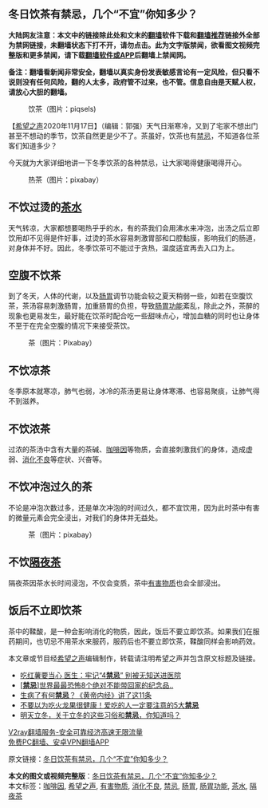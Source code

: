  <h2>冬日饮茶有禁忌，几个“不宜”你知多少？</h2> <p class="notice"><b>大陆网友注意：本文中的链接除此处和文末的<a href="https://github.com/bannedbook/fanqiang" >翻墙</a>软件下载和<a href="https://github.com/killgcd/justmysocks/blob/master/README.md">翻墙推荐</a>链接外全部为禁网链接，未翻墙状态下打不开，请勿点击。此为文字版禁闻，欲看图文视频完整版和更多禁闻，请下载<a href="https://github.com/bannedbook/fanqiang">翻墙软件或APP</a>后翻墙上禁闻网。</p><p>备注：翻墙看新闻非常安全，翻墙以真实身份发表敏感言论有一定风险，但只看不说则没有任何风险，翻的人太多，政府管不过来，也不管。信息自由是天赋人权，请放心大胆的翻墙。</b></p>  <div class="entry"> <figure><figcaption>饮茶（图片：piqsels)</figcaption></figure> <p>【<span class='wp_keywordlink_affiliate'><a href="https://www.soundofhope.org" title="希望之声" target="_blank">希望之声</a></span>2020年11月17日】（编辑：郭强）天气日渐寒冷，又到了宅家不想出门甚至不想动的季节，饮茶自然更是少不了。茶虽好，饮茶也有<a href="https://www.bannedbook.org/bnews/tag/%E7%A6%81%E5%BF%8C/" class="st_tag internal_tag" rel="tag" title="标签 禁忌 下的日志">禁忌</a>，不知道各位茶客们知道多少？</p> <p>今天就为大家详细地讲一下冬季饮茶的各种禁忌，让大家喝得健康喝得开心。</p> <figure><figcaption>热茶（图片：pixabay）</figcaption></figure> <h2>不饮过烫的<a href="https://www.bannedbook.org/bnews/tag/%E8%8C%B6%E6%B0%B4/" class="st_tag internal_tag" rel="tag" title="标签 茶水 下的日志">茶水</a></h2> <p>天气转凉，大家都想要喝热乎乎的水，有的茶我们会用沸水来冲泡，出汤之后立即饮用却不见得是件好事，过烫的茶水容易刺激胃部和口腔黏膜，影响我们的肠道，对身体并不好。因此，冬季饮茶可不能过于贪热，温度适宜再去入口为上。</p>  <h2>空腹不饮茶</h2> <p>到了冬天，人体的代谢，以及<a href="https://www.bannedbook.org/bnews/tag/%E8%82%A0%E8%83%83/" class="st_tag internal_tag" rel="tag" title="标签 肠胃 下的日志">肠胃</a>调节功能会较之夏天稍弱一些，如若在空腹饮茶，茶汤容易刺激肠胃，加重肠胃的负担，导致<a href="https://www.bannedbook.org/bnews/tag/%E8%82%A0%E8%83%83%E5%8A%9F%E8%83%BD/" class="st_tag internal_tag" rel="tag" title="标签 肠胃功能 下的日志">肠胃功能</a>紊乱，除此之外，茶醉的现象也更易发生，最好能在饮茶时配合吃一些甜味点心，增加血糖的同时也让身体不至于在完全空腹的情况下来接受茶饮。</p> <figure><figcaption>茶（图片：Pixabay）</figcaption></figure> <h2>不饮凉茶</h2> <p>冬季原本就寒凉，肺气也弱，冰冷的茶汤更易让身体寒滞、也容易聚痰，让肺气得不到滋养。</p> <h2>不饮浓茶</h2> <p>过浓的茶汤中含有大量的茶碱、<a href="https://www.bannedbook.org/bnews/tag/%E5%92%96%E5%95%A1%E5%9B%A0/" class="st_tag internal_tag" rel="tag" title="标签 咖啡因 下的日志">咖啡因</a>等物质，会直接刺激我们的身体，造成虚弱、<a href="https://www.bannedbook.org/bnews/tag/%E6%B6%88%E5%8C%96%E4%B8%8D%E8%89%AF/" class="st_tag internal_tag" rel="tag" title="标签 消化不良 下的日志">消化不良</a>等症状、兴奋等。</p>  <h2>不饮冲泡过久的茶</h2> <p>不论是冲泡次数过多，还是单次冲泡的时间过久，都不宜饮用，因为此时茶中有害的微量元素会完全浸出，对我们的身体并无益处。</p> <figure><figcaption>茶（图片：pixabay）</figcaption></figure> <h2>不饮<a href="https://www.bannedbook.org/bnews/tag/%e9%9a%94%e5%a4%9c%e8%8c%b6/" class="st_tag internal_tag" rel="tag" title="标签 隔夜茶 下的日志">隔夜茶</a></h2> <p>隔夜茶因茶水长时间浸泡，不仅会变质，茶中<a href="https://www.bannedbook.org/bnews/tag/%E6%9C%89%E5%AE%B3%E7%89%A9%E8%B4%A8/" class="st_tag internal_tag" rel="tag" title="标签 有害物质 下的日志">有害物质</a>也会全部浸出。</p> <h2>饭后不立即饮茶</h2> <p>茶中的鞣酸，是一种会影响消化的物质，因此，饭后不要立即饮茶。如果我们在服药期间，也切忌不用茶水来服药，服药后也不要立即饮茶，鞣酸同样会影响药效。</p>  <p>本文章或节目经<a href="https://www.bannedbook.org/bnews/tag/%e5%b8%8c%e6%9c%9b%e4%b9%8b%e5%a3%b0/" class="st_tag internal_tag" rel="tag" title="标签 希望之声 下的日志">希望之声</a>编辑制作，转载请注明希望之声并包含原文标题及链接。</p> <ul class='op-related-articles' title='相关阅读'> <li><a href='https://www.bannedbook.org/bnews/health/20201117/1432301.html' target='_blank'>吃红薯要当心 医生：牢记“4<b>禁忌</b>” 别被无知送进医院</a></li> <li><a href='https://www.bannedbook.org/bnews/funmedia/20201117/1432244.html' target='_blank'>[<b>禁忌</b>]世界最最恐怖8个绝对不能带回家的纪念品..</a></li> <li><a href='https://www.bannedbook.org/bnews/comments/20201111/1429387.html' target='_blank'>生病了有何<b>禁忌</b>？《黄帝内经》讲了这11条</a></li> <li><a href='https://www.bannedbook.org/bnews/health/20201111/1429163.html' target='_blank'>不要以为吃火龙果很健康！爱吃的人一定要注意的5大<b>禁忌</b></a></li> <li><a href='https://www.bannedbook.org/bnews/comments/20201106/1426773.html' target='_blank'>明天立冬，关于立冬的这些习俗和<b>禁忌</b>，你知道吗？</a></li> </ul> <p class="texttj"> <a href="https://www.bannedbook.org/forum23/topic22702.html" target="_blank">V2ray翻墙服务-安全可靠经济高速无限流量</a><br/> <a href="https://github.com/bannedbook/fanqiang/wiki/%E7%A6%81%E9%97%BB%E7%BD%91%E5%AE%89%E5%8D%93%E7%BF%BB%E5%A2%99%E6%96%B0%E9%97%BBAPP" target="_blank">免费PC翻墙、安卓VPN翻墙APP</a></p><p>原文链接：<a class="src_link"  href="https://www.soundofhope.org/post/443470" target="_blank">冬日饮茶有禁忌，几个“不宜”你知多少？</a></p><a name='sharetosocial'></a>       <div><b>本文的图文或视频完整版</b>：<a href='https://www.bannedbook.org/bnews/comments/20201117/1432390.html'>冬日饮茶有禁忌，几个“不宜”你知多少？</a></div>  </div><!--END ENTRY--> <div class="postfooter"> <div>本文标签：<a href="https://www.bannedbook.org/bnews/tag/%E5%92%96%E5%95%A1%E5%9B%A0/" rel="tag">咖啡因</a>, <a href="https://www.bannedbook.org/bnews/tag/%e5%b8%8c%e6%9c%9b%e4%b9%8b%e5%a3%b0/" rel="tag">希望之声</a>, <a href="https://www.bannedbook.org/bnews/tag/%E6%9C%89%E5%AE%B3%E7%89%A9%E8%B4%A8/" rel="tag">有害物质</a>, <a href="https://www.bannedbook.org/bnews/tag/%E6%B6%88%E5%8C%96%E4%B8%8D%E8%89%AF/" rel="tag">消化不良</a>, <a href="https://www.bannedbook.org/bnews/tag/%E7%A6%81%E5%BF%8C/" rel="tag">禁忌</a>, <a href="https://www.bannedbook.org/bnews/tag/%E8%82%A0%E8%83%83/" rel="tag">肠胃</a>, <a href="https://www.bannedbook.org/bnews/tag/%E8%82%A0%E8%83%83%E5%8A%9F%E8%83%BD/" rel="tag">肠胃功能</a>, <a href="https://www.bannedbook.org/bnews/tag/%E8%8C%B6%E6%B0%B4/" rel="tag">茶水</a>, <a href="https://www.bannedbook.org/bnews/tag/%e9%9a%94%e5%a4%9c%e8%8c%b6/" rel="tag">隔夜茶</a></div>  </div><!--END POSTFOOTER--> 